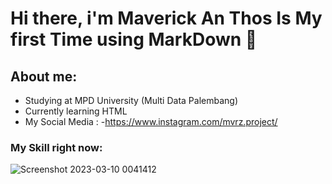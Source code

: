 # Hi there, i'm Maverick An Thos Is My first Time using MarkDown 👋
## About me:
- Studying at MPD University (Multi Data Palembang)
- Currently learning HTML
- My Social Media : -https://www.instagram.com/mvrz.project/
        
 
### My Skill right now:
![Screenshot 2023-03-10 0041412](https://user-images.githubusercontent.com/126873186/224120826-d11b49e0-4bc0-4372-9e18-9ea084a277c7.png)
